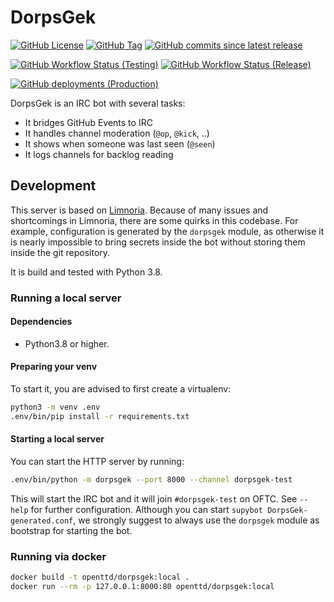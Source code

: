 # DorpsGek

[![GitHub License](https://img.shields.io/github/license/OpenTTD/dorpsgek)](https://github.com/OpenTTD/dorpsgek/blob/main/LICENSE)
[![GitHub Tag](https://img.shields.io/github/v/tag/OpenTTD/dorpsgek?include_prereleases&label=stable)](https://github.com/OpenTTD/dorpsgek/releases)
[![GitHub commits since latest release](https://img.shields.io/github/commits-since/OpenTTD/dorpsgek/latest/main)](https://github.com/OpenTTD/dorpsgek/commits/main)

[![GitHub Workflow Status (Testing)](https://img.shields.io/github/actions/workflow/status/OpenTTD/dorpsgek/testing.yml?branch=main&label=main)](https://github.com/OpenTTD/dorpsgek/actions/workflows/testing.yml)
[![GitHub Workflow Status (Release)](https://img.shields.io/github/actions/workflow/status/OpenTTD/dorpsgek/release.yml?label=release)](https://github.com/OpenTTD/dorpsgek/actions/workflows/release.yml)

[![GitHub deployments (Production)](https://img.shields.io/github/deployments/OpenTTD/dorpsgek/production?label=production)](https://github.com/OpenTTD/dorpsgek/deployments)

DorpsGek is an IRC bot with several tasks:
- It bridges GitHub Events to IRC
- It handles channel moderation (`@op`, `@kick`, ..)
- It shows when someone was last seen (`@seen`)
- It logs channels for backlog reading

## Development

This server is based on [Limnoria](https://github.com/ProgVal/Limnoria).
Because of many issues and shortcomings in Limnoria, there are some quirks in this codebase.
For example, configuration is generated by the `dorpsgek` module, as otherwise it is nearly impossible to bring secrets inside the bot without storing them inside the git repository.

It is build and tested with Python 3.8.

### Running a local server

#### Dependencies

- Python3.8 or higher.

#### Preparing your venv

To start it, you are advised to first create a virtualenv:

```bash
python3 -m venv .env
.env/bin/pip install -r requirements.txt
```

#### Starting a local server

You can start the HTTP server by running:

```bash
.env/bin/python -m dorpsgek --port 8000 --channel dorpsgek-test
```

This will start the IRC bot and it will join `#dorpsgek-test` on OFTC.
See `--help` for further configuration.
Although you can start `supybot DorpsGek-generated.conf`, we strongly suggest to always use the `dorpsgek` module as bootstrap for starting the bot.

### Running via docker

```bash
docker build -t openttd/dorpsgek:local .
docker run --rm -p 127.0.0.1:8000:80 openttd/dorpsgek:local
```
